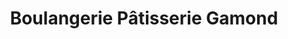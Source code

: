 ---
title: "Boulangerie Pâtisserie Gamond"
url: /grenoble/boulangerie-patisserie-gamond/
shop: boulangerie
---